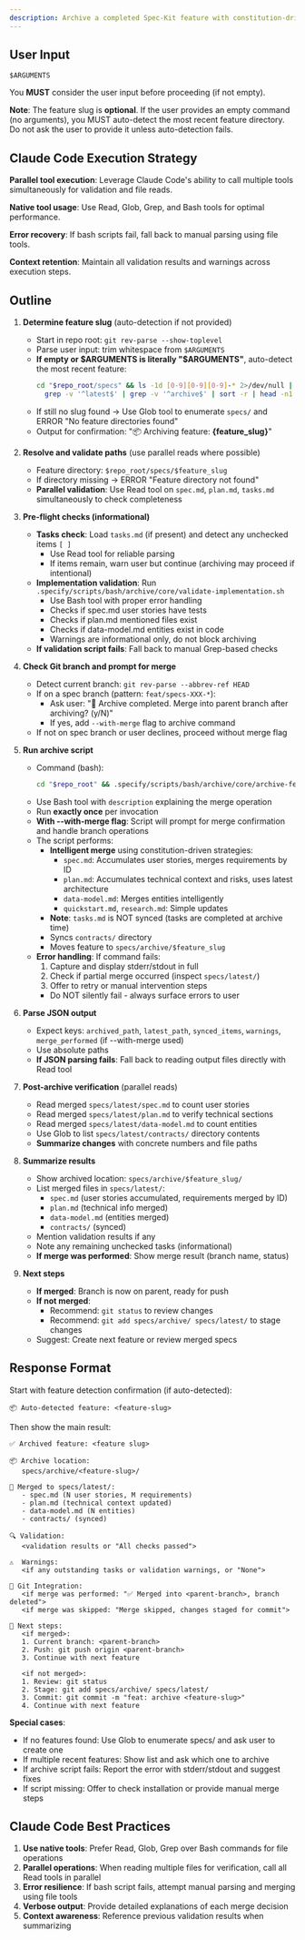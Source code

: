 ```yaml
---
description: Archive a completed Spec-Kit feature with constitution-driven intelligent merge to specs/latest/.
---
```


## User Input

```text
$ARGUMENTS
```

You **MUST** consider the user input before proceeding (if not empty).

**Note**: The feature slug is **optional**. If the user provides an empty command (no arguments), you MUST auto-detect the most recent feature directory. Do not ask the user to provide it unless auto-detection fails.

## Claude Code Execution Strategy

**Parallel tool execution**: Leverage Claude Code's ability to call multiple tools simultaneously for validation and file reads.

**Native tool usage**: Use Read, Glob, Grep, and Bash tools for optimal performance.

**Error recovery**: If bash scripts fail, fall back to manual parsing using file tools.

**Context retention**: Maintain all validation results and warnings across execution steps.

## Outline

1. **Determine feature slug** (auto-detection if not provided)
   - Start in repo root: `git rev-parse --show-toplevel`
   - Parse user input: trim whitespace from `$ARGUMENTS`
   - **If empty or $ARGUMENTS is literally "$ARGUMENTS"**, auto-detect the most recent feature:
     ```bash
     cd "$repo_root/specs" && ls -1d [0-9][0-9][0-9]-* 2>/dev/null | \
       grep -v '^latest$' | grep -v '^archive$' | sort -r | head -n1
     ```
   - If still no slug found → Use Glob tool to enumerate `specs/` and ERROR "No feature directories found"
   - Output for confirmation: "📦 Archiving feature: **{feature_slug}**"

2. **Resolve and validate paths** (use parallel reads where possible)
   - Feature directory: `$repo_root/specs/$feature_slug`
   - If directory missing → ERROR "Feature directory not found"
   - **Parallel validation**: Use Read tool on `spec.md`, `plan.md`, `tasks.md` simultaneously to check completeness

3. **Pre-flight checks (informational)**
   - **Tasks check**: Load `tasks.md` (if present) and detect any unchecked items `[ ]`
     - Use Read tool for reliable parsing
     - If items remain, warn user but continue (archiving may proceed if intentional)
   - **Implementation validation**: Run `.specify/scripts/bash/archive/core/validate-implementation.sh`
     - Use Bash tool with proper error handling
     - Checks if spec.md user stories have tests
     - Checks if plan.md mentioned files exist
     - Checks if data-model.md entities exist in code
     - Warnings are informational only, do not block archiving
   - **If validation script fails**: Fall back to manual Grep-based checks

4. **Check Git branch and prompt for merge**
   - Detect current branch: `git rev-parse --abbrev-ref HEAD`
   - If on a spec branch (pattern: `feat/specs-XXX-*`):
     - Ask user: "🔀 Archive completed. Merge into parent branch after archiving? (y/N)"
     - If yes, add `--with-merge` flag to archive command
   - If not on spec branch or user declines, proceed without merge flag

5. **Run archive script**
   - Command (bash):
     ```bash
     cd "$repo_root" && .specify/scripts/bash/archive/core/archive-feature.sh --json --feature "$feature_slug" [--with-merge]
     ```
   - Use Bash tool with `description` explaining the merge operation
   - Run **exactly once** per invocation
   - **With --with-merge flag**: Script will prompt for merge confirmation and handle branch operations
   - The script performs:
     - **Intelligent merge** using constitution-driven strategies:
       - `spec.md`: Accumulates user stories, merges requirements by ID
       - `plan.md`: Accumulates technical context and risks, uses latest architecture
       - `data-model.md`: Merges entities intelligently
       - `quickstart.md`, `research.md`: Simple updates
     - **Note**: `tasks.md` is NOT synced (tasks are completed at archive time)
     - Syncs `contracts/` directory
     - Moves feature to `specs/archive/$feature_slug`
   - **Error handling**: If command fails:
     1. Capture and display stderr/stdout in full
     2. Check if partial merge occurred (inspect `specs/latest/`)
     3. Offer to retry or manual intervention steps
     - Do NOT silently fail - always surface errors to user

6. **Parse JSON output**
   - Expect keys: `archived_path`, `latest_path`, `synced_items`, `warnings`, `merge_performed` (if --with-merge used)
   - Use absolute paths
   - **If JSON parsing fails**: Fall back to reading output files directly with Read tool

7. **Post-archive verification** (parallel reads)
   - Read merged `specs/latest/spec.md` to count user stories
   - Read merged `specs/latest/plan.md` to verify technical sections
   - Read merged `specs/latest/data-model.md` to count entities
   - Use Glob to list `specs/latest/contracts/` directory contents
   - **Summarize changes** with concrete numbers and file paths

8. **Summarize results**
   - Show archived location: `specs/archive/$feature_slug/`
   - List merged files in `specs/latest/`:
     - `spec.md` (user stories accumulated, requirements merged by ID)
     - `plan.md` (technical info merged)
     - `data-model.md` (entities merged)
     - `contracts/` (synced)
   - Mention validation results if any
   - Note any remaining unchecked tasks (informational)
   - **If merge was performed**: Show merge result (branch name, status)

9. **Next steps**
   - **If merged**: Branch is now on parent, ready for push
   - **If not merged**:
     - Recommend: `git status` to review changes
     - Recommend: `git add specs/archive/ specs/latest/` to stage changes
   - Suggest: Create next feature or review merged specs

## Response Format

Start with feature detection confirmation (if auto-detected):
```
📦 Auto-detected feature: <feature-slug>
```

Then show the main result:
```
✅ Archived feature: <feature slug>

📦 Archive location:
   specs/archive/<feature-slug>/

📝 Merged to specs/latest/:
   - spec.md (N user stories, M requirements)
   - plan.md (technical context updated)
   - data-model.md (N entities)
   - contracts/ (synced)

🔍 Validation:
   <validation results or "All checks passed">

⚠️  Warnings:
   <if any outstanding tasks or validation warnings, or "None">

🔀 Git Integration:
   <if merge was performed: "✅ Merged into <parent-branch>, branch deleted">
   <if merge was skipped: "Merge skipped, changes staged for commit">

📌 Next steps:
   <if merged>:
   1. Current branch: <parent-branch>
   2. Push: git push origin <parent-branch>
   3. Continue with next feature

   <if not merged>:
   1. Review: git status
   2. Stage: git add specs/archive/ specs/latest/
   3. Commit: git commit -m "feat: archive <feature-slug>"
   4. Continue with next feature
```

**Special cases**:
- If no features found: Use Glob to enumerate specs/ and ask user to create one
- If multiple recent features: Show list and ask which one to archive
- If archive script fails: Report the error with stderr/stdout and suggest fixes
- If script missing: Offer to check installation or provide manual merge steps

## Claude Code Best Practices

1. **Use native tools**: Prefer Read, Glob, Grep over Bash commands for file operations
2. **Parallel operations**: When reading multiple files for verification, call all Read tools in parallel
3. **Error resilience**: If bash script fails, attempt manual parsing and merging using file tools
4. **Verbose output**: Provide detailed explanations of each merge decision
5. **Context awareness**: Reference previous validation results when summarizing
